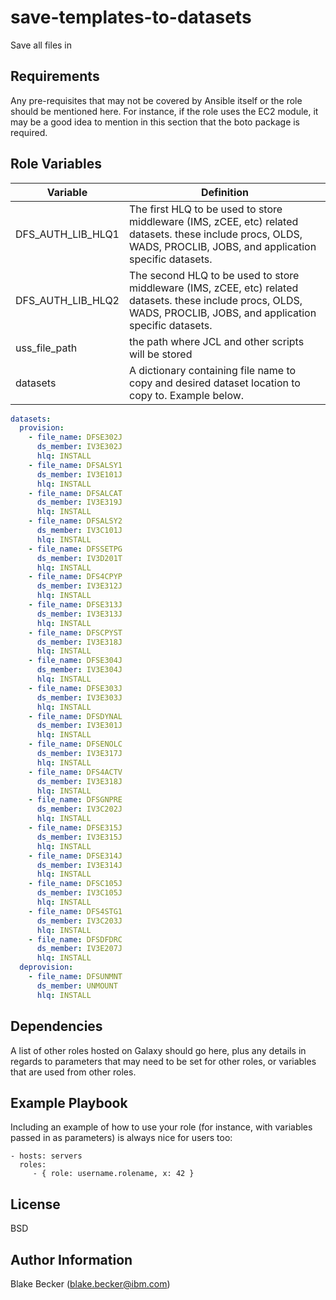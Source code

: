save-templates-to-datasets
=========

Save all files in

Requirements
------------

Any pre-requisites that may not be covered by Ansible itself or the role should be mentioned here. For instance, if the role uses the EC2 module, it may be a good idea to mention in this section that the boto package is required.

Role Variables
--------------

| Variable          | Definition                                                                                                                                                          |
| ----------------- | ------------------------------------------------------------------------------------------------------------------------------------------------------------------- |
| DFS_AUTH_LIB_HLQ1 | The first HLQ to be used to store middleware (IMS, zCEE, etc) related datasets. these include procs, OLDS, WADS, PROCLIB, JOBS, and application specific datasets.  |
| DFS_AUTH_LIB_HLQ2 | The second HLQ to be used to store middleware (IMS, zCEE, etc) related datasets. these include procs, OLDS, WADS, PROCLIB, JOBS, and application specific datasets. |
| uss_file_path     | the path where JCL and other scripts will be stored                                                                                                                 |
| datasets          | A dictionary containing file name to copy and desired dataset location to copy to. Example below.                                                                   |

```yaml
datasets:
  provision:
    - file_name: DFSE302J
      ds_member: IV3E302J
      hlq: INSTALL
    - file_name: DFSALSY1
      ds_member: IV3E101J
      hlq: INSTALL
    - file_name: DFSALCAT
      ds_member: IV3E319J
      hlq: INSTALL
    - file_name: DFSALSY2
      ds_member: IV3C101J
      hlq: INSTALL
    - file_name: DFSSETPG
      ds_member: IV3D201T
      hlq: INSTALL
    - file_name: DFS4CPYP
      ds_member: IV3E312J
      hlq: INSTALL
    - file_name: DFSE313J
      ds_member: IV3E313J
      hlq: INSTALL
    - file_name: DFSCPYST
      ds_member: IV3E318J
      hlq: INSTALL
    - file_name: DFSE304J
      ds_member: IV3E304J
      hlq: INSTALL
    - file_name: DFSE303J
      ds_member: IV3E303J
      hlq: INSTALL
    - file_name: DFSDYNAL
      ds_member: IV3E301J
      hlq: INSTALL
    - file_name: DFSENOLC
      ds_member: IV3E317J
      hlq: INSTALL
    - file_name: DFS4ACTV
      ds_member: IV3E318J
      hlq: INSTALL
    - file_name: DFSGNPRE
      ds_member: IV3C202J
      hlq: INSTALL
    - file_name: DFSE315J
      ds_member: IV3E315J
      hlq: INSTALL
    - file_name: DFSE314J
      ds_member: IV3E314J
      hlq: INSTALL
    - file_name: DFSC105J
      ds_member: IV3C105J
      hlq: INSTALL
    - file_name: DFS4STG1
      ds_member: IV3C203J
      hlq: INSTALL
    - file_name: DFSDFDRC
      ds_member: IV3E207J
      hlq: INSTALL
  deprovision:
    - file_name: DFSUNMNT
      ds_member: UNMOUNT
      hlq: INSTALL
```

Dependencies
------------

A list of other roles hosted on Galaxy should go here, plus any details in regards to parameters that may need to be set for other roles, or variables that are used from other roles.

Example Playbook
----------------

Including an example of how to use your role (for instance, with variables passed in as parameters) is always nice for users too:

    - hosts: servers
      roles:
         - { role: username.rolename, x: 42 }

License
-------

BSD

Author Information
------------------

Blake Becker (blake.becker@ibm.com)